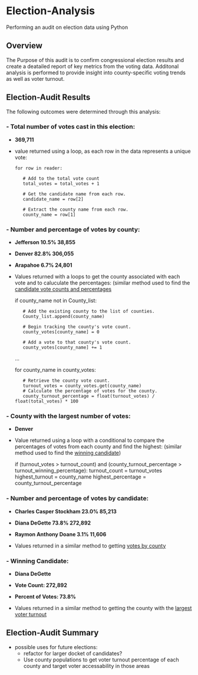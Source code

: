 # Election-Analysis
Performing an audit on election data using Python 

## Overview
The Purpose of this audit is to confirm congressional election results and create a deatailed report of key metrics from the voting data. Additonal analysis is performed to provide insight into county-specific voting trends as well as voter turnout. 

## Election-Audit Results

The following outcomes were determined through this analysis: 

### - Total number of votes cast in this election:
   - **369,711**
   - value returned using a loop, as each row in the data represents a unique vote:
        
         for row in reader:
            
            # Add to the total vote count
            total_votes = total_votes + 1
        
            # Get the candidate name from each row.
            candidate_name = row[2]

            # Extract the county name from each row.
            county_name = row[1]

### - Number and percentage of votes by county:
   - **Jefferson   10.5%   38,855**
   - **Denver      82.8%   306,055**
   - **Arapahoe    6.7%    24,801**
  
   - Values returned with a loops to get the county associated with each vote and to caluculate the percentages:
   (similar method used to find the [candidate vote counts and percentages](https://github.com/TheodoraNell/Election-Analysis/blob/main/README.md#--number-and-percentage-of-votes-by-candidate)
       
        if county_name not in County_list:
        
            # Add the existing county to the list of counties.
            County_list.append(county_name)

            # Begin tracking the county's vote count.
            county_votes[county_name] = 0

            # Add a vote to that county's vote count.
            county_votes[county_name] += 1
        
        ...
        
        for county_name in county_votes:

            # Retrieve the county vote count.
            turnout_votes = county_votes.get(county_name)
            # Calculate the percentage of votes for the county.
            county_turnout_percentage = float(turnout_votes) / float(total_votes) * 100
        
### - County with the largest number of votes: 
   - **Denver**
   - Value returned using a loop with a conditional to compare the percentages of votes from each county and find the highest:
   (similar method used to find the [winning candidate](https://github.com/TheodoraNell/Election-Analysis/blob/main/README.md#--winning-candidate-diana-degette))

        if (turnout_votes > turnout_count) and (county_turnout_percentage > turnout_winning_percentage):
            turnout_count = turnout_votes
            highest_turnout = county_name
            highest_percentage = county_turnout_percentage

### - Number and percentage of votes by candidate:
   - **Charles Casper Stockham   23.0%   85,213**
   - **Diana DeGette             73.8%   272,892**
   - **Raymon Anthony Doane      3.1%    11,606**
  
   - Values returned in a similar method to getting [votes by county](https://github.com/TheodoraNell/Election-Analysis/blob/main/README.md#--number-and-percentage-of-votes-by-county)

### - Winning Candidate: 
   - **Diana DeGette**
   - **Vote Count: 272,892**
   - **Percent of Votes: 73.8%**
  
   - Values returned in a similar method to getting the county with the [largest voter turnout](https://github.com/TheodoraNell/Election-Analysis/blob/main/README.md#--county-with-the-largest-number-of-votes-denver)
      
      
## Election-Audit Summary

- possible uses for future elections: 
  - refactor for larger docket of candidates? 
  - Use county populations to get voter turnout percentage of each county and target voter accessability in those areas
